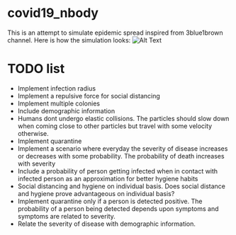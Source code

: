 # covid19_nbody
This is an attempt to simulate epidemic spread inspired from 3blue1brown channel.
Here is how the simulation looks:
![Alt Text](./covid19.gif)


# TODO list
* Implement infection radius
* Implement a repulsive force for social distancing
* Implement multiple colonies
* Include demographic information
* Humans dont undergo elastic collisions. The particles should slow down when coming close to other particles but travel with some velocity otherwise.
* Implement quarantine
* Implement a scenario where everyday the severity of disease increases or decreases with some probability.  The probability of death increases with severity
* Include a probability of person getting infected when in contact with infected person as an approximation for better hygiene habits
* Social distancing and hygiene on individual basis. Does social distance and hygiene prove advantageous on individual basis?
* Implement quarantine only if a person is detected positive. The probability of a person being detected depends upon symptoms and symptoms are related to severity. 
* Relate the severity of disease with demographic information. 
